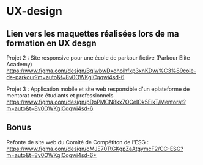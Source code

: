 # UX-design
## Lien vers les maquettes réalisées lors de ma formation en UX desgn

Projet 2 : Site responsive pour une école de parkour fictive (Parkour Elite Academy)
<https://www.figma.com/design/BgIwbwDxohoihfxp3xnKDw/%C3%89cole-de-parkour?m=auto&t=8v0OWKgICqqwi4sd-6>

Projet 3 : Application mobile et site web responsible d'un eplateforme de mentorat entre étudiants et professionnels
<https://www.figma.com/design/pDoPMCN8kx7OCeIOk5EikT/Mentorat?m=auto&t=8v0OWKgICqqwi4sd-6>

## Bonus

Refonte de site web du Comité de Compétiton de l'ESG :
<https://www.figma.com/design/oMJE70TtGKgpZaAtgymcF2/CC-ESG?m=auto&t=8v0OWKgICqqwi4sd-6*>
